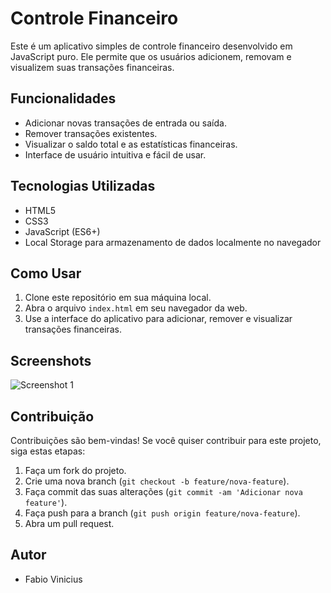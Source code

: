 # Controle Financeiro

Este é um aplicativo simples de controle financeiro desenvolvido em JavaScript puro. Ele permite que os usuários adicionem, removam e visualizem suas transações financeiras.

## Funcionalidades

- Adicionar novas transações de entrada ou saída.
- Remover transações existentes.
- Visualizar o saldo total e as estatísticas financeiras.
- Interface de usuário intuitiva e fácil de usar.

## Tecnologias Utilizadas

- HTML5
- CSS3
- JavaScript (ES6+)
- Local Storage para armazenamento de dados localmente no navegador

## Como Usar

1. Clone este repositório em sua máquina local.
2. Abra o arquivo `index.html` em seu navegador da web.
3. Use a interface do aplicativo para adicionar, remover e visualizar transações financeiras.

## Screenshots

![Screenshot 1](screenshots/screenshot1.png)

## Contribuição

Contribuições são bem-vindas! Se você quiser contribuir para este projeto, siga estas etapas:

1. Faça um fork do projeto.
2. Crie uma nova branch (`git checkout -b feature/nova-feature`).
3. Faça commit das suas alterações (`git commit -am 'Adicionar nova feature'`).
4. Faça push para a branch (`git push origin feature/nova-feature`).
5. Abra um pull request.

## Autor

- Fabio Vinicius
